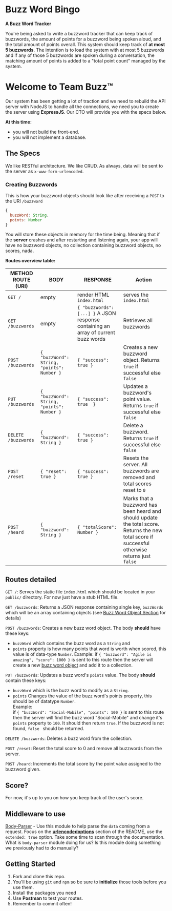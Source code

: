 # Buzz Word Bingo
**A Buzz Word Tracker**

You're being asked to write a buzzword tracker that can keep track of buzzwords, the amount of points for a buzzword being spoken aloud, and the total amount of points overall. This system should keep track of **at most 5 buzzwords**. The intention is to load the system with at most 5 buzzwords and if any of those 5 buzzwords are spoken during a conversation, the matching amount of points is added to a "total point count" managed by the system.

# Welcome to Team Buzz™
Our system has been getting a lot of traction and we need to rebuild the API server with NodeJS
to handle all the connections, we need you to create the server using **ExpressJS**. Our CTO will provide you with the specs below.

**At this time:**
- you will not build the front-end.
- you will not implement a database.

## The Specs
We like RESTful architecture. We like CRUD. As always, data will be sent to the server as `x-www-form-urlencoded`.

### Creating Buzzwords
This is how your buzzword objects should look like after receiving a `POST` to the URI `/buzzword`

```javascript
{
  buzzWord: String,
  points: Number
}
```

You will store these objects in memory for the time being. Meaning that if the **server** crashes and after restarting and listening again, your app will have no buzzword objects, no collection containing buzzword objects, no scores, nada.

**Routes overview table:**

| **METHOD** **ROUTE (URI)** | **BODY** | **RESPONSE** | **Action** |
|---|---|---|---|
| `GET /` | empty | render HTML `index.html` | serves the `index.html` |
| `GET /buzzwords` | empty | `{ "buzzWords": [...] }` A JSON response containing an array of current buzz words | Retrieves all buzzwords |
| `POST /buzzwords` | `{ "buzzWord": String, "points": Number }` | `{ "success": true }` | Creates a new buzzword object. Returns `true` if successful else `false`|
| `PUT /buzzwords` | `{ "buzzWord": String, "points": Number }` |  `{ "success": true  }` | Updates a buzzword's point value. Returns `true` if successful else `false` |
| `DELETE /buzzwords` | `{ "buzzWord": String }` | `{ "success": true }` | Delete a buzzword. Returns `true` if successful else `false` |
| `POST /reset` | `{ "reset": true }` | `{ "success": true }` | Resets the server. All buzzwords are removed and total scores reset to `0` |
| `POST /heard` | `{ "buzzword": String }` | `{ "totalScore": Number }` | Marks that a buzzword has been heard and should update the total score. Returns the new total score if successful otherwise returns just `false` |

## Routes detailed
`GET /`: Serves the static file `index.html` which should be located in your `public/` directory. For now just have a stub HTML file.

`GET /buzzwords`: Returns a JSON response containing single key, `buzzWords` which will be an array containing objects (see [Buzz Word Object Section](https://gist.github.com/sgnl/378bd9b54c566f0f22ef#buzz-word-object) for details)

`POST /buzzwords`: Creates a new buzz word object. The body **should** have these keys:
  - `buzzWord` which contains the buzz word as a `String` and
  - `points` property is how many points that word is worth when scored, this value is of data-type `Number`.
  Example:
  if `{ "buzzword": "Agile is amazing", "score": 1000 }` is sent to this route then the server will create a new [buzz word object](https://github.com/expressjs/body-parser#bodyparserurlencodedoptions) and add it to a collection.

`PUT /buzzwords`:  Updates a buzz word's `points` value. The body **should** contain these keys:
  - `buzzWord` which is the buzz word to modify as a `String`.
  - `points` Changes the value of the buzz word's points property, this should be of datatype `Number`.  
  Example:  
  if `{ "buzzWord": "Social-Mobile", "points": 100 }` is sent to this route then the server will find the buzz word "Social-Mobile" and change it's `points` property to `100`. It should then return `true`. If the buzzword is not found, `false ` should be returned.

`DELETE /buzzwords`: Deletes a buzz word from the collection.

`POST /reset`: Reset the total score to 0 and remove all buzzwords from the server.

`POST /heard`: Increments the total score by the point value assigned to the buzzword given.

## Score?
For now, it's up to you on how you keep track of the user's score.

## Middleware to use
[Body-Parser](https://github.com/expressjs/body-parser) - Use this module to help parse the `data` coming from a request. Focus on the **[urlencodedoptions](https://github.com/expressjs/body-parser#bodyparserurlencodedoptions)** section of the README, use the `extended: true` option. Take some time to scan through the documentation. What is `body-parser` module doing for us? Is this module doing something we previously had to do manually?

## Getting Started
1. Fork and clone this repo.
1. You'll be using `git` and `npm` so be sure to **initialize** those tools before you use them.
1. Install the packages you need
1. Use **Postman** to test your routes.
1. Remember to commit often!
